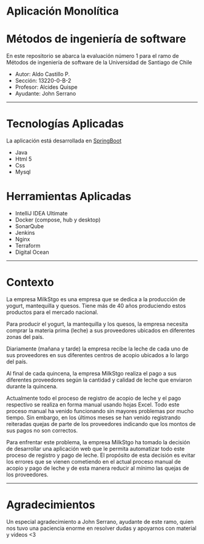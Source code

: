 # Aplicación Monolítica
# Métodos de ingeniería de software
En este repositorio se abarca la evaluación número 1 para el ramo de Métodos de ingeniería de 
software de la Universidad de Santiago de Chile


* Autor: Aldo Castillo P.
* Sección: 13220-0-B-2
* Profesor: Alcides Quispe
* Ayudante: John Serrano

___

# Tecnologías Aplicadas

La aplicación está desarrollada en [SpringBoot](https://start.spring.io)
- Java
- Html 5
- Css
- Mysql

# Herramientas Aplicadas

- IntelliJ IDEA Ultimate
- Docker (compose, hub y desktop)
- SonarQube
- Jenkins
- Nginx
- Terraform
- Digital Ocean

___

# Contexto

La empresa MilkStgo es una empresa que se dedica a la producción de yogurt, mantequilla y quesos. 
Tiene más de 40 años produciendo estos productos para el mercado nacional. 

Para producir el yogurt, la mantequilla y los quesos, la empresa necesita comprar la materia prima 
(leche) a sus proveedores ubicados en diferentes zonas del país.  

Diariamente (mañana y tarde) la empresa recibe la leche de cada uno de sus
proveedores en sus diferentes centros de acopio ubicados a lo largo del país.  

Al final de cada quincena, la empresa MilkStgo realiza el pago a sus diferentes
proveedores según la cantidad y calidad de leche que enviaron durante la quincena. 

Actualmente todo el proceso de registro de acopio de leche y el pago respectivo se
realiza en forma manual usando hojas Excel. Todo este proceso manual ha venido funcionando
sin mayores problemas por mucho tiempo. Sin embargo, en los últimos meses se han venido
registrando reiteradas quejas de parte de los proveedores indicando que los montos de sus
pagos no son correctos.  

Para enfrentar este problema, la empresa MilkStgo ha tomado la decisión de
desarrollar una aplicación web que le permita automatizar todo este proceso de registro y
pago de leche. El propósito de esta decisión es evitar los errores que se vienen cometiendo
en el actual proceso manual de acopio y pago de leche y de esta manera reducir al mínimo
las quejas de los proveedores.

___

# Agradecimientos

Un especial agradecimiento a John Serrano, ayudante de este ramo, quien nos tuvo una paciencia
enorme en resolver dudas y apoyarnos con material y videos <3

